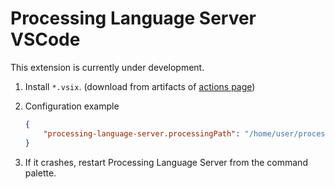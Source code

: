 # Processing Language Server VSCode
This extension is currently under development. 

1. Install `*.vsix`. (download from artifacts of [actions page](https://github.com/kgtkr/processing-language-server-vscode/actions))
2. Configuration
    example

    ```json
    {
        "processing-language-server.processingPath": "/home/user/processing-4.0b2",
    }
    ```
3. If it crashes, restart Processing Language Server from the command palette.
